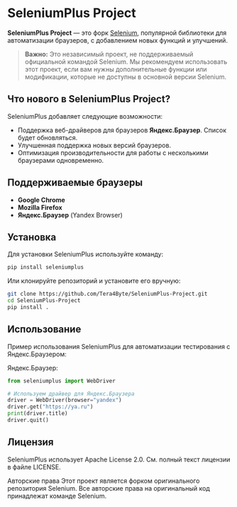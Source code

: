 # SeleniumPlus Project

**SeleniumPlus Project** — это форк [Selenium](https://github.com/SeleniumHQ/selenium), популярной библиотеки для автоматизации браузеров, с добавлением новых функций и улучшений.

> **Важно:** Это независимый проект, не поддерживаемый официальной командой Selenium. Мы рекомендуем использовать этот проект, если вам нужны дополнительные функции или модификации, которые не доступны в основной версии Selenium.

## Что нового в SeleniumPlus Project?

SeleniumPlus добавляет следующие возможности:
- Поддержка веб-драйверов для браузеров **Яндекс.Браузер**. Список будет обновляться.
- Улучшенная поддержка новых версий браузеров.
- Оптимизация производительности для работы с несколькими браузерами одновременно.

## Поддерживаемые браузеры

- **Google Chrome**
- **Mozilla Firefox**
- **Яндекс.Браузер** (Yandex Browser)

## Установка
Для установки SeleniumPlus используйте команду:
```bash
pip install seleniumplus
```

Или клонируйте репозиторий и установите его вручную:
```bash
git clone https://github.com/Tera4Byte/SeleniumPlus-Project.git
cd SeleniumPlus-Project
pip install .
```

## Использование
Пример использования SeleniumPlus для автоматизации тестирования с Яндекс.Браузером:

Яндекс.Браузер:
```python
from seleniumplus import WebDriver

# Используем драйвер для Яндекс.Браузера
driver = WebDriver(browser="yandex")
driver.get("https://ya.ru")
print(driver.title)
driver.quit()
```

## Лицензия
SeleniumPlus использует Apache License 2.0. См. полный текст лицензии в файле LICENSE.

Авторские права
Этот проект является форком оригинального репозитория Selenium. Все авторские права на оригинальный код принадлежат команде Selenium.
